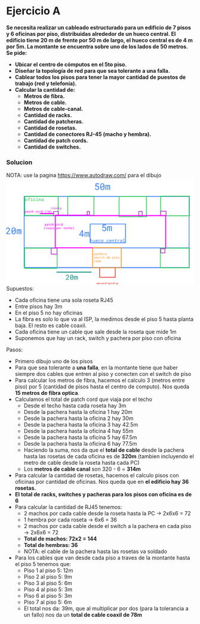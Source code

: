 # Ejercicio A
**Se necesita realizar un cableado estructurado para un edificio de 7 pisos y 6 oficinas por piso, distribuidas alrededor de un hueco central. El edificio tiene 20 m de frente por 50 m de largo, el hueco central es de 4 m por 5m. La montante se encuentra sobre uno de los lados de 50 metros. Se pide:**
- **Ubicar el centro de cómputos en el 5to piso.**
- **Diseñar la topología de red para que sea tolerante a una falla.**
- **Cablear todos los pisos para tener la mayor cantidad de puestos de trabajo (red y telefonía).**
- **Calcular la cantidad de:**
	- **Metros de fibra.**
	- **Metros de cable.**
	- **Metros de cable-canal.**
	- **Cantidad de racks.**
	- **Cantidad de patcheras.**
	- **Cantidad de rosetas.**
	- **Cantidad de conectores RJ-45 (macho y hembra).**
	- **Cantidad de patch cords.**
	- **Cantidad de switches.**

### Solucion
NOTA: use la pagina https://www.autodraw.com/ para el dibujo
![](Pasted%20image%2020240312155731.png)
Supuestos:
- Cada oficina tiene una sola roseta RJ45
- Entre pisos hay 3m
- En el piso 5 no hay oficinas
- La fibra es solo lo que va al ISP, la medimos desde el piso 5 hasta planta baja. El resto es cable coaxil.
- Cada oficina tiene un cable que sale desde la roseta que mide 1m
- Suponemos que hay un rack, switch y pachera por piso con oficina

Pasos:
- Primero dibujo uno de los pisos
- Para que sea tolerante a **una falla**, en la montante tiene que haber siempre dos cables que entren al piso y conecten con el switch de piso
- Para calcular los metros de fibra, hacemos el calculo 3 (metros entre piso) por 5 (cantidad de pisos hasta el centro de computo). Nos queda **15 metros de fibra optica**.
- Calculamos el total de patch cord que viaja por el techo
	- Desde el techo hasta cada roseta hay 3m
	- Desde la pachera hasta la oficina 1 hay 20m
	- Desde la pachera hasta la oficina 2 hay 30m
	- Desde la pachera hasta la oficina 3 hay 42.5m
	- Desde la pachera hasta la oficina 4 hay 55m
	- Desde la pachera hasta la oficina 5 hay 67.5m
	- Desde la pachera hasta la oficina 6 hay 77.5m
	- Haciendo la suma, nos da que el **total de cable** desde la pachera hasta las rosetas de cada oficina es de **320m** (tambien incluyendo el metro de cable desde la roseta hasta cada PC)
	- Los **metros de cable canal** son 320 - 6 = **314m**
- Para calcular la cantidad de rosetas, hacemos el calculo pisos con oficinas por cantidad de oficinas. Nos queda que en **el edificio hay 36 rosetas.**
- **El total de racks, switches y pacheras para los pisos con oficina es de 6**
- Para calcular la cantidad de RJ45 tenemos:
	- 2 machos por cada cable desde la roseta hasta la PC -> 2x6x6 = 72
	- 1 hembra por cada roseta -> 6x6 = 36
	- 2 machos por cada cable desde el switch a la pachera en cada piso -> 2x6x6 = 72
	- **Total de machos: 72x2 = 144**
	- **Total de hembras: 36**
	- NOTA: el cable de la pachera hasta las rosetas va soldado
- Para los cables que van desde cada piso a traves de la montante hasta el piso 5 tenemos que:
	- Piso 1 al piso 5: 12m
	- Piso 2 al piso 5: 9m
	- Piso 3 al piso 5: 6m
	- Piso 4 al piso 5: 3m
	- Piso 6 al piso 5: 3m
	- Piso 7 al piso 5: 6m
	- El total nos da: 39m, que al multiplicar por dos (para la tolerancia a un fallo) nos da un **total de cable coaxil de 78m**


